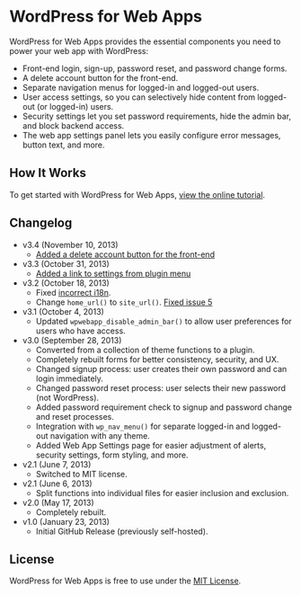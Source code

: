 # WordPress for Web Apps
WordPress for Web Apps provides the essential components you need to power your web app with WordPress:

* Front-end login, sign-up, password reset, and password change forms.
* A delete account button for the front-end.
* Separate navigation menus for logged-in and logged-out users.
* User access settings, so you can selectively hide content from logged-out (or logged-in) users.
* Security settings let you set password requirements, hide the admin bar, and block backend access.
* The web app settings panel lets you easily configure error messages, button text, and more.


## How It Works
To get started with WordPress for Web Apps, [view the online tutorial](http://cferdinandi.github.com/web-app-starter-kit/).


## Changelog
* v3.4 (November 10, 2013)
  * [Added a delete account button for the front-end](https://github.com/cferdinandi/web-app-starter-kit/issues/7)
* v3.3 (October 31, 2013)
  * [Added a link to settings from plugin menu](https://github.com/cferdinandi/web-app-starter-kit/issues/13)
* v3.2 (October 18, 2013)
  * Fixed [incorrect i18n](https://github.com/cferdinandi/web-app-starter-kit/issues/12).
  * Change `home_url()` to `site_url()`. [Fixed issue 5](https://github.com/cferdinandi/web-app-starter-kit/issues/5)
* v3.1 (October 4, 2013)
  * Updated `wpwebapp_disable_admin_bar()` to allow user preferences for users who have access.
* v3.0 (September 28, 2013)
  * Converted from a collection of theme functions to a plugin.
  * Completely rebuilt forms for better consistency, security, and UX.
  * Changed signup process: user creates their own password and can login immediately.
  * Changed password reset process: user selects their new password (not WordPress).
  * Added password requirement check to signup and password change and reset processes.
  * Integration with `wp_nav_menu()` for separate logged-in and logged-out navigation with any theme.
  * Added Web App Settings page for easier adjustment of alerts, security settings, form styling, and more.
* v2.1 (June 7, 2013)
  * Switched to MIT license.
* v2.1 (June 6, 2013)
  * Split functions into individual files for easier inclusion and exclusion.
* v2.0 (May 17, 2013)
  * Completely rebuilt.
* v1.0 (January 23, 2013)
  * Initial GitHub Release (previously self-hosted).


## License
WordPress for Web Apps is free to use under the [MIT License](http://gomakethings.com/mit/).